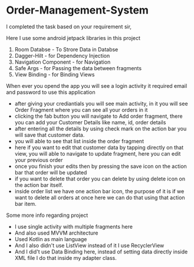# Order-Management-System

I completed the task based on your requirement sir,

Here I use some android jetpack libraries in this project

1. Room Databse - To Strore Data in Databse
2. Dagger-Hilt - for Dependency Injection
3. Navigation Component - for Navigation
4. Safe Args - for Passing the data between fragments
5. View Binding - for Binding Views


When ever you opend the app you will see a login activity it required email and password to use this application 

- after giving your crediantials you will see main activity, in it you will see Order Fragment where you can see all your orders in it
- clicking the fab button you will navigate to Add order fragment, there you can add your Customer Details like name, id, order details
- after entering all the details by using check mark on the action bar you will save that customer data.
- you will able to see that list inside the order fragment
- here if you want to edit that customer data by tapping directly on that view, you will able to navigate to update fragment, here you can edit your previous order
- once you finish your edits then by pressing the save icon on the action bar that order will be updated
- if you want to delete that order you can delete by using delete icon on the action bar itself.
- inside order list we have one action bar icon, the purpose of it is if we want to delete all orders at once here we can do that using that action bar item.


Some more info regarding project

- I use single activity with multiple fragments here
- And also used MVVM architecture 
- Used Kotlin as main language 
- And I also didn't use ListView instead of it I use RecyclerView 
- And I did't use Data Binding here, instead of setting data directly inside XML file I do that inside my adapter class.

